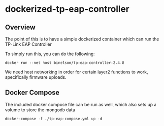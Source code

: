 # dockerized-tp-eap-controller

## Overview

The point of this is to have a simple dockerized container which can run the TP-Link EAP Controller

To simply run this, you can do the following:

    docker run --net host binelson/tp-eap-controller:2.4.8

We need host networking in order for certain layer2 functions to work, specifically firmware uploads.

## Docker Compose

The included docker compose file can be run as well, which also sets up a volume to store the mongodb data

    docker-compose -f ./tp-eap-compose.yml up -d

